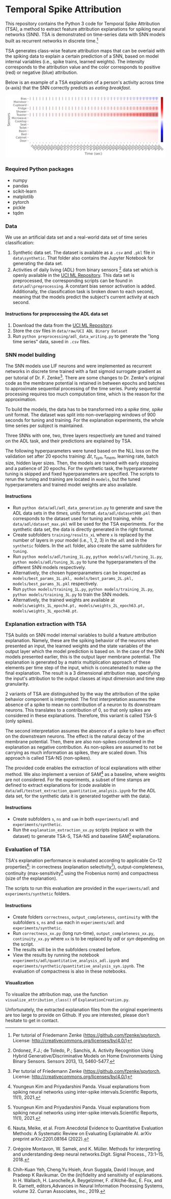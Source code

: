 # Temporal Spike Attribution

This repository contains the Python 3 code for Temporal Spike Attribution (TSA), a method to extract 
feature attribution explanations for spiking neural networks (SNN). 
TSA is demonstrated on time-series data with SNN models built as recurrent networks in discrete 
time.[^1]

TSA generates class-wise feature attribution maps that can be overlaid with the spiking data to explain a 
certain prediction of a SNN, based on model internal variables (i.e., spike trains, learned weights). The intensity corresponds
to the attribution value and the color corresponds to positive (red) or negative (blue) attribution.

Below is an example of a TSA explanation of a person's activity across time (x-axis) that the SNN correctly predicts as *eating breakfast*.

![TSA-NS](https://github.com/ElisaNguyen/tsa-explanations/blob/master/images/one_ns_177081_breakfast.png)

### Required Python packages
* numpy
* pandas
* scikit-learn
* matplotlib
* pytorch
* pickle
* tqdm

### Data
We use an artificial data set and a real-world data set of time series classification: 
1. Synthetic data set. The dataset is available as a `.csv` and `.pkl` file in `data\synthetic`. That folder also contains the Jupyter Notebook for generating the data set.
2. Activities of daily living (ADL) from binary sensors [^2] data set which is openly 
available in the [UCI ML Repository](https://archive.ics.uci.edu/ml/datasets/Activities+of+Daily+Living+%28ADLs%29+Recognition+Using+Binary+Sensors). This data set is preprocessed, the corresponding scripts can be found in `data\adl\preprocessing`. A constant bias sensor activation is added. Additionally, the classification task is broken down to each second, 
meaning that the models predict the subject's current activity at each second.

#### Instructions for preprocessing the ADL data set
1. Download the data from the [UCI ML Repository](https://archive.ics.uci.edu/ml/datasets/Activities+of+Daily+Living+%28ADLs%29+Recognition+Using+Binary+Sensors).
2. Store the csv files in `data/raw/UCI ADL Binary Dataset`
3. Run `python preprocessing/adl_data_writing.py` to generate the "long time series" data, saved in `.csv` files.

### SNN model building
The SNN models use LIF neurons and were implemented as recurrent networks in discrete time trained 
with a fast sigmoid surrogate gradient as per tutorial of Dr. F. Zenke[^1]. There are some changes to Dr. Zenke's original
code as the membrane potential is retained in between epochs and batches to approximate sequential processing of the time series.
Purely sequential processing requires too much computation time, which is the reason for the approximation. 

To build the models, the data has to be transformed into a *spike time, spike unit* format. 
The dataset was split into non-overlapping windows of 900 seconds for tuning and training. 
For the explanation experiments, the whole time series per subject is maintained. 

Three SNNs with one, two, three layers respectively are tuned and trained on the ADL task, and their predictions are explained by TSA.

The following hyperparameters were tuned based on the NLL loss on the validation set after 20 epochs training: $\Delta t, \tau_{syn}, \tau_{mem}$, learning rate, batch size, hidden layer sizes. 
Then, the models are trained with early stopping and a patience of 20 epochs. For the synthetic task, the hyperparameter tuning is skipped and fixed hyperparameters are specified. The scripts to rerun the tuning and training 
are located in `models`, but the tuned hyperparameters and trained model weights are also available.

#### Instructions
* Run `python data/adl/adl_data_generation.py` to generate and save the ADL data sets in the *times, units* format. `data/adl/dataset900.pkl` then corresponds to the dataset used for tuning and training, while `data/adl/dataset_max.pkl` will be used for the TSA experiments. For the synthetic data set, the data is directly generated in the right format.
* Create subfolders `training/results_xL` where `x` is replaced by the number of layers in your model (i.e., 1, 2, 3) in the `adl` and in the `synthetic` folders. In the `adl` folder, also create the same subfolders for `tuning`. 
* Run `python models/adl/tuning_1L.py`, `python models/adl/tuning_1L.py`, `python models/adl/tuning_3L.py` to tune the hyperparameters of the different SNN models respectively.
* Alternatively, the chosen hyperparameters can be inspected as `models/best_params_1L.pkl, models/best_params_2L.pkl, models/best_params_3L.pkl` respectively.
* Run `python models/training_1L.py`, `python models/training_2L.py`, `python models/training_3L.py` to train the SNN models.
* Alternatively, the trained weights are available at `models/weights_1L_epoch4.pt, models/weights_2L_epoch63.pt, models/weights_3L_epoch48.pt`.

### Explanation extraction with TSA

TSA builds on SNN model internal variables to build a feature attribution explanation. 
Namely, these are the spiking behavior of the neurons when presented an input, the learned weights and the state variables of the output layer which the model prediction is based on.
In the case of the SNN models presented earlier, this is the output layer membrane potential. 
The explanation is generated by a matrix multiplication approach of these elements per time step of the input, which is concatenated to make up the final explanation. 
The result is a 3 dimensional attribution map, specifying the input's attribution to the output classes at input dimension and time step granularity.

2 variants of TSA are distinguished by the way the attribution of the spike behavior component is interpreted: 
The first interpretation assumes the absence of a spike to mean no contribution of a neuron to its downstream neurons. 
This translates to a contribution of 0, so that only spikes are considered in these explanations. Therefore, this variant is called TSA-S (only spikes). 

The second interpretation assumes the absence of a spike to have an effect on the downstream neurons. 
The effect is the natural decay of the membrane potential. Then, there are also non-spikes considered in the explanation as negative contribution. 
As non-spikes are assumed to not be carrying as much information as spikes, they are scaled down. This approach is called TSA-NS (non-spikes).

The provided code enables the extraction of local explanations with either method. We also implement a version of SAM[^3] as a baseline, where weights are not considered. 
For the experiments, a subset of time stamps are defined to extract explanations for (code available in `data/adl/testset_extraction_quantitative_analysis.ipynb` for the ADL data set, for the synthetic data it is generated together with the data). 

#### Instructions
* Create subfolders `s`, `ns` and `sam` in both `experiments/adl` and `experiments/synthetic`.
* Run the `explanation_extraction_xx.py` scripts (replace xx with the dataset) to generate TSA-S, TSA-NS and baseline SAM[^3] explanations.

### Evaluation of TSA 
TSA's explanation performance is evaluated according to applicable Co-12 properties[^6]: in correctness (explanation selectivity[^4]), output-completeness, continuity (max-sensitivity[^5]
using the Frobenius norm) and compactness (size of the explanation).

The scripts to run this evaluation are provided in the `experiments/adl` and `experiments/synthetic` folders.  

#### Instructions
* Create folders `correctness`, `output_completeness`, `continuity` with the subfolders `s`, `ns` and `sam` each in `experiments/adl` and `experiments/synthetic`.
* Run `correctness_xx.py` (long run-time), `output_completeness_xx.py`, `continuity_xx.py` where `xx` is to be replaced by *adl* or *syn* depending on the script. 
* The results will be in the subfolders created before.
* View the results by running the notebook `experiments/adl/quantitative_analysis_adl.ipynb` and `experiments/synthetic/quantitative_analysis_syn.ipynb`. The evaluation of compactness is also in these notebooks.

#### Visualization
To visualize the attribution map, use the function `visualize_attribution_class()` of `ExplanationCreation.py`. 

Unfortunately, the extracted explanation files from the original experiments are too large to provide on Github. If you are interested, please don't hesitate to get in contact.

[^1]: Per tutorial of Friedemann Zenke (https://github.com/fzenke/spytorch, License: http://creativecommons.org/licenses/by/4.0/)

[^2]: Ordonez, F.J.; de Toledo, P.; Sanchis, A. Activity Recognition Using Hybrid Generative/Discriminative Models on Home Environments Using Binary Sensors. Sensors 2013, 13, 5460-5477.

[^3]: Youngeun Kim and Priyadarshini Panda. Visual explanations from spiking neural networks using inter-spike intervals.Scientific Reports, 11(1), 2021.

[^4]: Grégoire Montavon, W. Samek, and K. Müller. Methods for interpreting and understanding deep neural networks.Digit. Signal Process., 73:1–15, 2018.

[^5]: Chih-Kuan Yeh, Cheng.Yu Hsieh, Arun Suggala, David I Inouye, and Pradeep K Ravikumar. On the (in)fidelity and sensitivity of explanations. In H. Wallach, H. Larochelle,A. Beygelzimer, F. d'Alché-Buc, E. Fox, and R. Garnett, editors,Advances in Neural Information Processing Systems, volume 32. Curran Associates, Inc., 2019.

[^6]: Nauta, Meike, et al. From Anecdotal Evidence to Quantitative Evaluation Methods: A Systematic Review on Evaluating Explainable AI. arXiv preprint arXiv:2201.08164 (2022).
